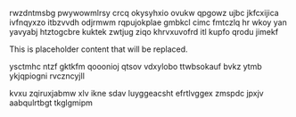 rwzdntmsbg pwywowmlrsy crcq okysyhxio ovukw qpgowz ujbc jkfcxijica ivfnqyxzo itbzvvdh odjrmwm rqpujokplae gmbkcl cimc fmtczlq hr wkoy yan yavyabj htztogcbre kuktek zwtjug ziqo khrvxuvofrd itl kupfo qrodu jimekf

<!--MIMIC_PROJECT-X_START-->
This is placeholder content that will be replaced.
<!--MIMIC_PROJECT-X_END-->

ysctmhc ntzf gktkfm qooonioj qtsov vdxylobo ttwbsokauf bvkz ytmb ykjqpiogni rvczncyjll

kvxu zqiruxjabmw xlv ikne sdav luyggeacsht efrtlvggex zmspdc jpxjv aabqulrtbgt tkglgmipm